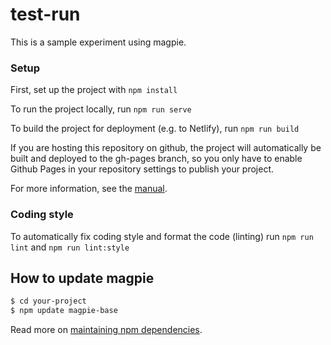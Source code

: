 # test-run

This is a sample experiment using magpie.
### Setup

First, set up the project with `npm install`

To run the project locally, run `npm run serve`

To build the project for deployment (e.g. to Netlify), run `npm run build`

If you are hosting this repository on github, the project will automatically be built and deployed to the gh-pages branch, so you only have to enable Github Pages in your repository settings to publish your project.

For more information, see the [manual](https://magpie-manual.netlify.app/).
### Coding style

To automatically fix coding style and format the code (linting) run `npm run lint` and `npm run lint:style`

## How to update magpie

```sh
$ cd your-project
$ npm update magpie-base
```

Read more on [maintaining npm dependencies](https://www.carlrippon.com/upgrading-npm-dependencies/).

